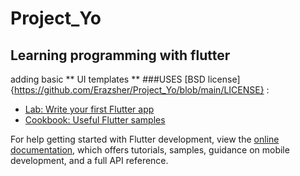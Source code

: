 # Project_Yo


## Learning programming with flutter
adding basic ** UI templates **
###USES [BSD license]{https://github.com/Erazsher/Project_Yo/blob/main/LICENSE}
:

- [Lab: Write your first Flutter app](https://docs.flutter.dev/get-started/codelab)
- [Cookbook: Useful Flutter samples](https://docs.flutter.dev/cookbook)

For help getting started with Flutter development, view the
[online documentation](https://docs.flutter.dev/), which offers tutorials,
samples, guidance on mobile development, and a full API reference.
